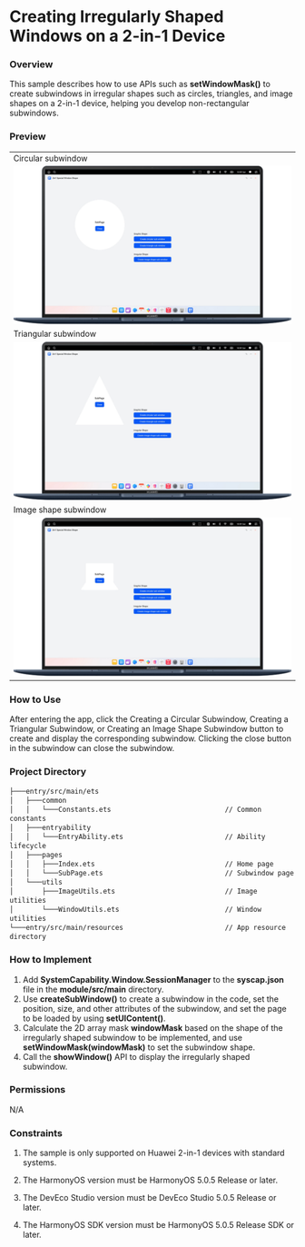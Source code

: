 # Creating Irregularly Shaped Windows on a 2-in-1 Device

### Overview

This sample describes how to use APIs such as **setWindowMask()** to create subwindows in irregular shapes such as circles, triangles, and image shapes on a 2-in-1 device, helping you develop non-rectangular subwindows.

### Preview
|                                  |
|----------------------------------|
| Circular subwindow               |
| ![](screenshots/device/c_en.png) |
| Triangular subwindow             |
| ![](screenshots/device/t_en.png) |
| Image shape subwindow            |
| ![](screenshots/device/i_en.png) |


### How to Use

After entering the app, click the Creating a Circular Subwindow, Creating a Triangular Subwindow, or Creating an Image Shape Subwindow button to create and display the corresponding subwindow. Clicking the close button in the subwindow can close the subwindow.


### Project Directory

```
├───entry/src/main/ets
│   ├───common
│   │   └───Constants.ets                            // Common constants
│   ├───entryability
│   │   └───EntryAbility.ets                         // Ability lifecycle
│   ├───pages
│   │   ├───Index.ets                                // Home page
│   │   └───SubPage.ets                              // Subwindow page
│   └───utils
│       ├───ImageUtils.ets                           // Image utilities
│       └───WindowUtils.ets                          // Window utilities
└───entry/src/main/resources                         // App resource directory
```

### How to Implement

1. Add **SystemCapability.Window.SessionManager** to the **syscap.json** file in the **module/src/main** directory.
2. Use **createSubWindow()** to create a subwindow in the code, set the position, size, and other attributes of the subwindow, and set the page to be loaded by using **setUIContent()**.
3. Calculate the 2D array mask **windowMask** based on the shape of the irregularly shaped subwindow to be implemented, and use **setWindowMask(windowMask)** to set the subwindow shape.
4. Call the **showWindow()** API to display the irregularly shaped subwindow.

### Permissions

N/A

### Constraints

1. The sample is only supported on Huawei 2-in-1 devices with standard systems.

2. The HarmonyOS version must be HarmonyOS 5.0.5 Release or later.

3. The DevEco Studio version must be DevEco Studio 5.0.5 Release or later.

4. The HarmonyOS SDK version must be HarmonyOS 5.0.5 Release SDK or later.
